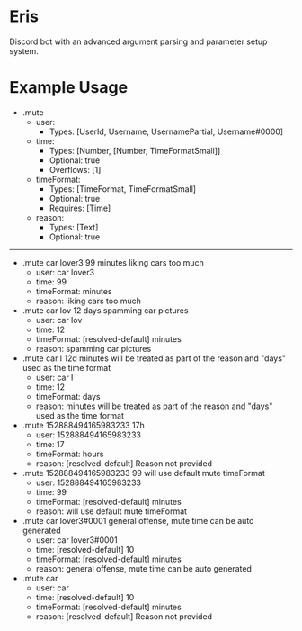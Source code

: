 # Eris
Discord bot with an advanced argument parsing and parameter setup system.

# Example Usage
- .mute
    - user:
        - Types: [UserId, Username, UsernamePartial, Username#0000]
    - time:
        - Types: [Number, [Number, TimeFormatSmall]]
        - Optional: true
        - Overflows: [1]
    - timeFormat:
        - Types: [TimeFormat, TimeFormatSmall]
        - Optional: true
        - Requires: [Time]
    - reason:
        - Types: [Text]
        - Optional: true

---

- .mute car lover3 99 minutes liking cars too much
    - user: car lover3
    - time: 99
    - timeFormat: minutes
    - reason: liking cars too much
- .mute car lov 12 days spamming car pictures
    - user: car lov
    - time: 12
    - timeFormat: [resolved-default] minutes
    - reason: spamming car pictures
- .mute car l 12d minutes will be treated as part of the reason and "days" used as the time format
    - user: car l
    - time: 12
    - timeFormat: days
    - reason: minutes will be treated as part of the reason and "days" used as the time format
- .mute 152888494165983233 17h
    - user: 152888494165983233
    - time: 17
    - timeFormat: hours
    - reason: [resolved-default] Reason not provided
- .mute 152888494165983233 99 will use default mute timeFormat
    - user: 152888494165983233
    - time: 99
    - timeFormat: [resolved-default] minutes
    - reason: will use default mute timeFormat
- .mute car lover3#0001 general offense, mute time can be auto generated
    - user: car lover3#0001
    - time: [resolved-default] 10
    - timeFormat: [resolved-default] minutes
    - reason: general offense, mute time can be auto generated
- .mute car
    - user: car
    - time: [resolved-default] 10
    - timeFormat: [resolved-default] minutes
    - reason: [resolved-default] Reason not provided
